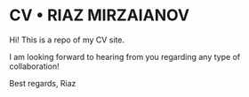 # CV • RIAZ MIRZAIANOV

Hi! This is a repo of my CV site.

I am looking forward to hearing from you regarding any type of collaboration!

Best regards,
Riaz
